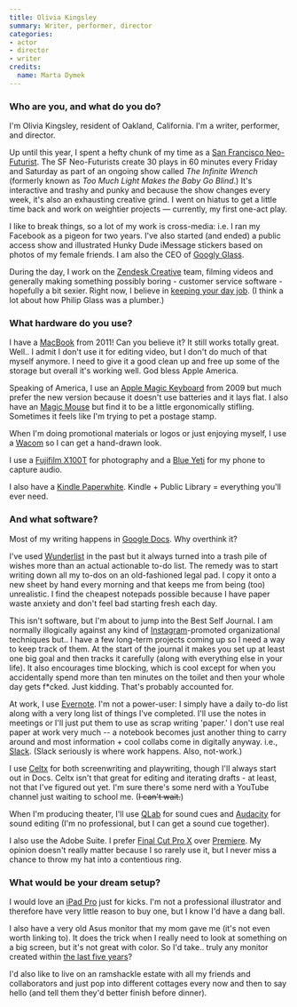 ```yaml
---
title: Olivia Kingsley
summary: Writer, performer, director 
categories:
- actor 
- director
- writer
credits:
  name: Marta Dymek
---
```


### Who are you, and what do you do?

I'm Olivia Kingsley, resident of Oakland, California. I'm a writer, performer, and director.

Up until this year, I spent a hefty chunk of my time as a [San Francisco Neo-Futurist](http://www.sfneofuturists.com/ "A group of performers in San Francisco."). The SF Neo-Futurists create 30 plays in 60 minutes every Friday and Saturday as part of an ongoing show called _The Infinite Wrench_ (formerly known as _Too Much Light Makes the Baby Go Blind_.) It's interactive and trashy and punky and because the show changes every week, it's also an exhausting creative grind. I went on hiatus to get a little time back and work on weightier projects — currently, my first one-act play.

I like to break things, so a lot of my work is cross-media: i.e. I ran my Facebook as a pigeon for two years. I've also started (and ended) a public access show and illustrated Hunky Dude iMessage stickers based on photos of my female friends. I am also the CEO of [Googly Glass](http://www.googlyglass.biz/ "Olivia's innovative glasses company.").

During the day, I work on the [Zendesk Creative](https://design.zendesk.com/ "Zendesk's design team.") team, filming videos and generally making something possibly boring - customer service software - hopefully a bit sexier. Right now, I believe in [keeping your day job](https://www.nytimes.com/2018/03/22/t-magazine/art/artist-day-job.html "A New York Times articles about artists keeping their day jobs."). (I think a lot about how Philip Glass was a plumber.) 

### What hardware do you use?

I have a [MacBook][] from 2011! Can you believe it? It still works totally great. Well.. I admit I don't use it for editing video, but I don't do much of that myself anymore. I need to give it a good clean up and free up some of the storage but overall it's working well. God bless Apple America. 

Speaking of America, I use an [Apple Magic Keyboard][magic-keyboard] from 2009 but much prefer the new version because it doesn't use batteries and it lays flat. I also have an [Magic Mouse][magic-mouse] but find it to be a little ergonomically stifling. Sometimes it feels like I'm trying to pet a postage stamp. 

When I'm doing promotional materials or logos or just enjoying myself, I use a [Wacom][intuos] so I can get a hand-drawn look.

I use a [Fujifilm X100T][x100t] for photography and a [Blue Yeti][yeti] for my phone to capture audio.

I also have a [Kindle Paperwhite][kindle-paperwhite]. Kindle + Public Library = everything you'll ever need.

### And what software?

Most of my writing happens in [Google Docs][google-docs]. Why overthink it?

I've used [Wunderlist][] in the past but it always turned into a trash pile of wishes more than an actual actionable to-do list. The remedy was to start writing down all my to-dos on an old-fashioned legal pad. I copy it onto a new sheet by hand every morning and that keeps me from being (too) unrealistic. I find the cheapest notepads possible because I have paper waste anxiety and don't feel bad starting fresh each day.

This isn't software, but I'm about to jump into the Best Self Journal. I am normally illogically against any kind of [Instagram][]-promoted organizational techniques but.. I have a few long-term projects coming up so I need a way to keep track of them. At the start of the journal it makes you set up at least one big goal and then tracks it carefully (along with everything else in your life). It also encourages time blocking, which is cool except for when you accidentally spend more than ten minutes on the toilet and then your whole day gets f\*cked. Just kidding. That's probably accounted for.

At work, I use [Evernote][]. I'm not a power-user: I simply have a daily to-do list along with a very long list of things I've completed. I'll use the notes in meetings or I'll just put them to use as scrap writing 'paper.' I don't use real paper at work very much -- a notebook becomes just another thing to carry around and most information + cool collabs come in digitally anyway. i.e., [Slack][]. (Slack seriously is where work happens. Also, not-work.)

I use [Celtx][] for both screenwriting and playwriting, though I'll always start out in Docs. Celtx isn't that great for editing and iterating drafts - at least, not that I've figured out yet. I'm sure there's some nerd with a YouTube channel just waiting to school me. (~~I can't wait.~~)

When I'm producing theater, I'll use [QLab][] for sound cues and [Audacity][] for sound editing (I'm no professional, but I can get a sound cue together).

I also use the Adobe Suite. I prefer [Final Cut Pro X][final-cut-pro-x] over [Premiere][]. My opinion doesn't really matter because I so rarely use it, but I never miss a chance to throw my hat into a contentious ring. 

### What would be your dream setup?

I would love an [iPad Pro][ipad-pro] just for kicks. I'm not a professional illustrator and therefore have very little reason to buy one, but I know I'd have a dang ball.

I also have a very old Asus monitor that my mom gave me (it's not even worth linking to). It does the trick when I really need to look at something on a big screen, but it's not great with color. So I'd take.. truly any monitor created within [the last five years](https://www.youtube.com/watch?v=oPlN6SwjPlw "A trailer for the musical 'The Last Five Years' on YouTube.")?

I'd also like to live on an ramshackle estate with all my friends and collaborators and just pop into different cottages every now and then to say hello (and tell them they'd better finish before dinner).

[audacity]: https://sourceforge.net/projects/audacity/ "An open-source, cross-platform audio editor."
[celtx]: https://www.celtx.com/index.html "A pre-production/script writing software suite."
[evernote]: https://evernote.com/ "Online software for capturing notes."
[final-cut-pro-x]: https://en.wikipedia.org/wiki/Final_Cut_Pro_X "A nonlinear video editor."
[google-docs]: https://en.wikipedia.org/wiki/Google_Docs "A web-based office suite."
[instagram]: https://www.instagram.com/ "A photo sharing service."
[intuos]: https://www.wacom.com/en-us/products/pen-tablets/intuos "A pen tablet."
[ipad-pro]: https://en.wikipedia.org/wiki/IPad_Pro "An iOS tablet."
[kindle-paperwhite]: https://www.amazon.com/Kindle-Paperwhite-Touch-light/dp/B007OZNZG0 "An e-book reader with a book-like screen."
[macbook]: https://en.wikipedia.org/wiki/MacBook "A laptop."
[magic-keyboard]: https://en.wikipedia.org/wiki/Magic_Keyboard "A wireless keyboard."
[magic-mouse]: https://en.wikipedia.org/wiki/Magic_Mouse "A multi-touch mouse."
[premiere]: https://www.adobe.com/products/premiere.html "A video editing suite."
[qlab]: https://figure53.com/qlab/ "Software for running a live show."
[slack]: https://slack.com/ "A collaboration service."
[wunderlist]: https://www.wunderlist.com/ "A cloud-syncing to-do manager."
[x100t]: http://www.fujifilm.com/products/digital_cameras/x/fujifilm_x100t/ "A 16.3 megapixel digital camera."
[yeti]: http://bluemic.com/yeti/ "A USB microphone."
